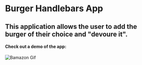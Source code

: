 # Burger Handlebars App

## This application allows the user to add the burger of their choice and "devoure it".

#### Check out a demo of the app:

![Bamazon Gif](/public/images/giphy.gif)

